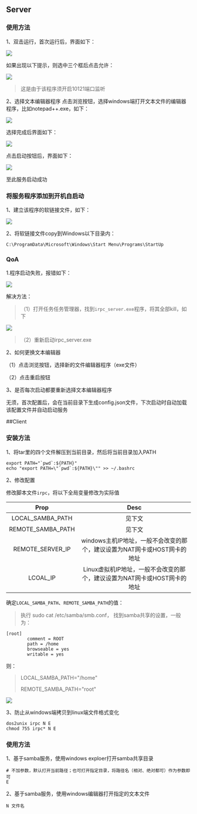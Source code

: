 ## Server

### 使用方法

1、双击运行，首次运行后，界面如下：

![](https://jijiantuku-image.oss-cn-beijing.aliyuncs.com/markdown_img/2021/03/25/20210325_175552_32ef1f0e7d450ede8493694cf41306ae.png)

如果出现以下提示，则选中三个框后点击允许：

![](https://jijiantuku-image.oss-cn-beijing.aliyuncs.com/markdown_img/2021/03/26/20210326_134419_95cd7710d231ce3792c613aaf4b0935c.png)

> 这是由于该程序须开启10121端口监听

2、选择文本编辑器程序
点击浏览按钮，选择windows端打开文本文件的编辑器程序，比如notepad++.exe，如下：

![](https://jijiantuku-image.oss-cn-beijing.aliyuncs.com/markdown_img/2021/03/25/20210325_175909_a3429d53662eb2689a1d668bde636c6b.png)

选择完成后界面如下：

![](https://jijiantuku-image.oss-cn-beijing.aliyuncs.com/markdown_img/2021/03/25/20210325_175934_f4e075ddb4763965c8e45f7c0b3a6829.png)

点击启动按钮后，界面如下：

![](https://jijiantuku-image.oss-cn-beijing.aliyuncs.com/markdown_img/2021/03/25/20210325_175954_2423c3930bd18081a590e2b7c240d121.png)

至此服务启动成功



### 将服务程序添加到开机自启动

1、建立该程序的软链接文件，如下：

![](https://jijiantuku-image.oss-cn-beijing.aliyuncs.com/markdown_img/2021/03/25/20210325_182305_eeda047543ad2c6176b5927419ae54ad.png)

2、将软链接文件copy到Windows以下目录内：

```
C:\ProgramData\Microsoft\Windows\Start Menu\Programs\StartUp
```




### QoA

1.程序启动失败，报错如下：

![](https://jijiantuku-image.oss-cn-beijing.aliyuncs.com/markdown_img/2021/03/25/20210325_180106_e4a6bde25b6fdaa6d264660db1552856.png)

解决方法：

> （1）打开任务任务管理器，找到`irpc_server.exe`程序，将其全部kill，如下

![](https://jijiantuku-image.oss-cn-beijing.aliyuncs.com/markdown_img/2021/03/25/20210325_180159_6805a5f114fe46fa1e74e71b36f6867a.png)

> （2）重新启动irpc_server.exe



2、如何更换文本编辑器

（1）点击浏览按钮，选择新的文件编辑器程序（exe文件）

（2）点击重启按钮



3、是否每次启动都要重新选择文本编辑器程序

无须，首次配置后，会在当前目录下生成config.json文件，下次启动时自动加载该配置文件并自动启动服务



##Client

### 安装方法

1、将tar里的四个文件解压到当前目录，然后将当前目录加入PATH

```shell
export PATH="`pwd`:${PATH}"
echo "export PATH=\"`pwd`:${PATH}\"" >> ~/.bashrc
```

2、修改配置

修改脚本文件`irpc`，将以下全局变量修改为实际值

|Prop|Desc|
|:--:|:--:|
|LOCAL_SAMBA_PATH|见下文|
|REMOTE_SAMBA_PATH|见下文|
|REMOTE_SERVER_IP|windows主机IP地址，一般不会改变的那个，建议设置为NAT网卡或HOST网卡的地址|
|LCOAL_IP|Linux虚拟机IP地址，一般不会改变的那个，建议设置为NAT网卡或HOST网卡的地址|

确定`LOCAL_SAMBA_PATH`、`REMOTE_SAMBA_PATH`的值：
> 执行 sudo cat /etc/samba/smb.conf，
> 找到samba共享的设置，一般为：


```
[root]
        comment = ROOT
        path = /home
        browseable = yes
        writable = yes
```
则：
> LOCAL_SAMBA_PATH="/home"
> 
> REMOTE_SAMBA_PATH="root"

![](https://jijiantuku-image.oss-cn-beijing.aliyuncs.com/markdown_img/2021/03/25/20210325_174700_e3ee28105024886ea5caaced5bfcf58b.png)

3、防止从windows端拷贝到linux端文件格式变化
```shell
dos2unix irpc N E
chmod 755 irpc* N E
```

### 使用方法
1、基于samba服务，使用windows exploer打开samba共享目录
```shell
# 不加参数，默认打开当前路径；也可打开指定目录，将路径名（相对、绝对都可）作为参数即可
E
```

2、基于samba服务，使用windows编辑器打开指定的文本文件
```shell
N 文件名
```